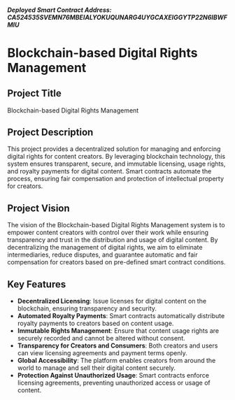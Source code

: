 ##### Deployed Smart Contract Address: CA524535SVEMN76MBEIALYOKUQUNARG4UYGCAXEIGGYTP22N6IBWFMIU

# Blockchain-based Digital Rights Management

## Project Title
Blockchain-based Digital Rights Management

## Project Description
This project provides a decentralized solution for managing and enforcing digital rights for content creators. By leveraging blockchain technology, this system ensures transparent, secure, and immutable licensing, usage rights, and royalty payments for digital content. Smart contracts automate the process, ensuring fair compensation and protection of intellectual property for creators.

## Project Vision
The vision of the Blockchain-based Digital Rights Management system is to empower content creators with control over their work while ensuring transparency and trust in the distribution and usage of digital content. By decentralizing the management of digital rights, we aim to eliminate intermediaries, reduce disputes, and guarantee automatic and fair compensation for creators based on pre-defined smart contract conditions.

## Key Features
- **Decentralized Licensing**: Issue licenses for digital content on the blockchain, ensuring transparency and security.
- **Automated Royalty Payments**: Smart contracts automatically distribute royalty payments to creators based on content usage.
- **Immutable Rights Management**: Ensure that content usage rights are securely recorded and cannot be altered without consent.
- **Transparency for Creators and Consumers**: Both creators and users can view licensing agreements and payment terms openly.
- **Global Accessibility**: The platform enables creators from around the world to manage and sell their digital content securely.
- **Protection Against Unauthorized Usage**: Smart contracts enforce licensing agreements, preventing unauthorized access or usage of content.
